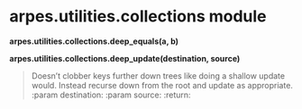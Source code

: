 # arpes.utilities.collections module

**arpes.utilities.collections.deep\_equals(a, b)**

**arpes.utilities.collections.deep\_update(destination, source)**

> Doesn’t clobber keys further down trees like doing a shallow update
> would. Instead recurse down from the root and update as appropriate.
> :param destination: :param source: :return:
